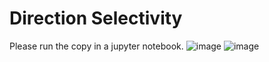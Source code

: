 # Direction Selectivity
Please run the copy in a jupyter notebook.
![image](https://user-images.githubusercontent.com/56213541/121285030-4a693280-c910-11eb-90bc-95661661a58c.png)
![image](https://user-images.githubusercontent.com/56213541/121285062-53f29a80-c910-11eb-98eb-cb42ead4bb2f.png)

